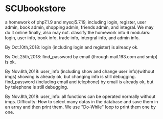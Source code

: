 # SCUbookstore
a homework of php7.1.9 and mysql5.7.19, including login, register, user admin, book admin, shopping admin, friends admin, and integral.
We may do it online finally, also may not.
classify the homework into 6 modulars: login, user info, book info, trade info, intergral info, and admin info.

By Oct.10th,2018:
login (including login and register) is already ok.

By Oct.25th,2018:
find_password by email (through mail.163.com and smtp) is ok.

By Nov.6th,2018:
user_info (including show and change user info)(without imgs) showing is already ok, but changing info is still debugging.
find_password (including email and telephone) by email is already ok, but by telephone is still debugging.

By Nov.8th,2018:
user_info: all functions can be operated normally without imgs.
Difficulty: How to select many datas in the database and save them in an array and then print them.
We use "Do-While" loop to print them one by one.
